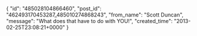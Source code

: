  {
   "id": "485028104866460",
   "post_id": "462493170453287_485010274868243",
   "from_name": "Scott Duncan",
   "message": "What does that have to do with YOU!",
   "created_time": "2013-02-25T23:08:21+0000"
 }
